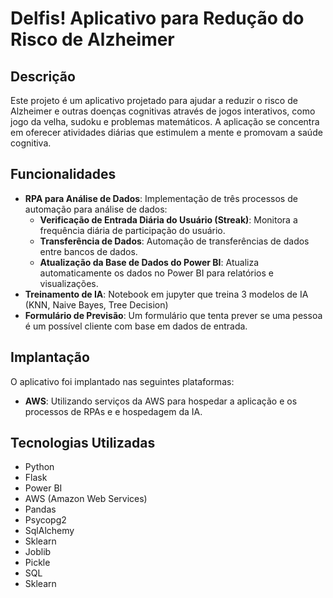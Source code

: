 # Delfis! Aplicativo para Redução do Risco de Alzheimer

## Descrição

Este projeto é um aplicativo projetado para ajudar a reduzir o risco de Alzheimer e outras doenças cognitivas através de jogos interativos, como jogo da velha, sudoku e problemas matemáticos. A aplicação se concentra em oferecer atividades diárias que estimulem a mente e promovam a saúde cognitiva.

## Funcionalidades

- **RPA para Análise de Dados**: Implementação de três processos de automação para análise de dados:
  - **Verificação de Entrada Diária do Usuário (Streak)**: Monitora a frequência diária de participação do usuário.
  - **Transferência de Dados**: Automação de transferências de dados entre bancos de dados.
  - **Atualização da Base de Dados do Power BI**: Atualiza automaticamente os dados no Power BI para relatórios e visualizações.
- **Treinamento de IA**: Notebook em jupyter que treina 3 modelos de IA (KNN, Naive Bayes, Tree Decision)
- **Formulário de Previsão**: Um formulário que tenta prever se uma pessoa é um possível cliente com base em dados de entrada.

## Implantação

O aplicativo foi implantado nas seguintes plataformas:

- **AWS**: Utilizando serviços da AWS para hospedar a aplicação e os processos de RPAs e e hospedagem da IA.

## Tecnologias Utilizadas

- Python
- Flask
- Power BI
- AWS (Amazon Web Services)
- Pandas
- Psycopg2
- SqlAlchemy
- Sklearn
- Joblib
- Pickle
- SQL
- Sklearn
